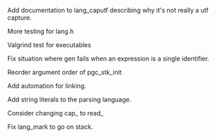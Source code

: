 Add documentation to lang_caputf describing why it's not really a utf capture.

More testing for lang.h

Valgrind test for executables

Fix situation where gen fails when an expression is a single identifier.

Reorder argument order of pgc_stk_init

Add automation for linking.

Add string literals to the parsing language.

Consider changing cap_ to read_


Fix lang_mark to go on stack.